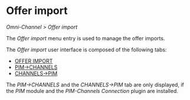 # Offer import

*Omni-Channel > Offer import*

The *Offer import* menu entry is used to manage the offer imports.

The *Offer import* user interface is composed of the following tabs:
- [OFFER IMPORT](./04a_OfferImport.md)
- [PIM->CHANNELS](./04b_PIMChannels.md)
- [CHANNELS->PIM](./04c_ChannelsPIM.md) 

The *PIM->CHANNELS* and the *CHANNELS->PIM* tab are only displayed, if the *PIM* module and the *PIM-Channels Connection* plugin are installed.